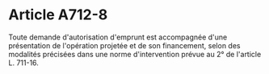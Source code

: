 # Article A712-8

Toute demande d'autorisation d'emprunt est accompagnée d'une présentation de l'opération projetée et de son financement, selon des modalités précisées dans une norme d'intervention prévue au 2° de l'article L. 711-16.
